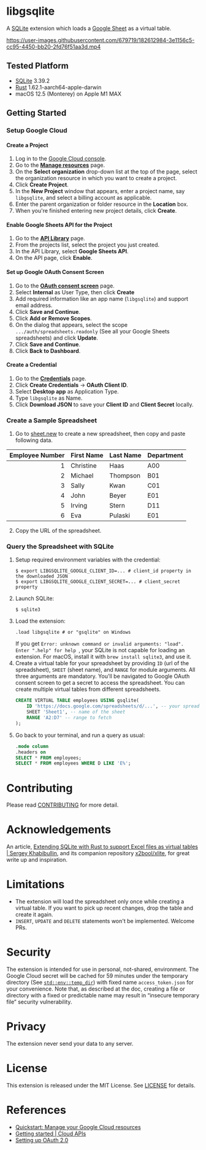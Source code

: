 # libgsqlite

A [SQLite](https://www.sqlite.org) extension which loads a [Google Sheet](https://www.google.com/sheets/about/) as a virtual table.

https://user-images.githubusercontent.com/679719/182612984-3e1156c5-cc95-4450-bb20-2fd76f51aa3d.mp4

## Tested Platform

- [SQLite](https://www.sqlite.org) 3.39.2
- [Rust](https://www.rust-lang.org) 1.62.1-aarch64-apple-darwin
- macOS 12.5 (Monterey) on Apple M1 MAX

## Getting Started

### Setup Google Cloud

#### Create a Project

1. Log in to the [Google Cloud console](https://console.cloud.google.com/).
2. Go to the [**Manage resources**](https://console.cloud.google.com/cloud-resource-manager) page.
3. On the **Select organization** drop-down list at the top of the page, select the organization resource in which you want to create a project.
4. Click **Create Project**.
5. In the **New Project** window that appears, enter a project name, say `libgsqlite`, and select a billing account as applicable.
6. Enter the parent organization or folder resource in the **Location** box.
7. When you're finished entering new project details, click **Create**.

#### Enable Google Sheets API for the Project

1. Go to the [**API Library**](https://console.cloud.google.com/apis/library?project=_) page.
2. From the projects list, select the project you just created.
3. In the API Library, select **Google Sheets API**.
4. On the API page, click **Enable**.

#### Set up Google OAuth Consent Screen

1. Go to the [**OAuth consent screen**](https://console.cloud.google.com/apis/credentials/consent) page.
2. Select **Internal** as User Type, then click **Create**
3. Add required information like an app name (`libgsqlite`) and support email address.
4. Click **Save and Continue**.
5. Click **Add or Remove Scopes**.
6. On the dialog that appears, select the scope `.../auth/spreadsheets.readonly` (See all your Google Sheets spreadsheets) and click **Update**.
7. Click **Save and Continue**.
8. Click **Back to Dashboard**.

#### Create a Credential

1. Go to the [**Credentials**](https://console.cloud.google.com/apis/credentials) page.
2. Click **Create Credentials** → **OAuth Client ID**.
3. Select **Desktop app** as Application Type.
4. Type `libgsqlite` as Name.
5. Click **Download JSON** to save your **Client ID** and **Client Secret** locally.

### Create a Sample Spreadsheet

1. Go to [sheet.new](https://sheet.new) to create a new spreadsheet, then copy and paste following data.

| Employee Number | First Name | Last Name | Department |
|----------------:|------------|-----------|------------|
|               1 | Christine  | Haas      | A00        |
|               2 | Michael    | Thompson  | B01        |
|               3 | Sally      | Kwan      | C01        |
|               4 | John       | Beyer     | E01        |
|               5 | Irving     | Stern     | D11        |
|               6 | Eva        | Pulaski   | E01        |

2. Copy the URL of the spreadsheet.

### Query the Spreadsheet with SQLite

1. Setup required environment variables with the credential:
   ```shell
   $ export LIBGSQLITE_GOOGLE_CLIENT_ID=... # client_id property in the downloaded JSON
   $ export LIBGSQLITE_GOOGLE_CLIENT_SECRET=... # client_secret property
   ```
2. Launch SQLite:
   ```shell
   $ sqlite3
   ```
3. Load the extension:
   ```shell
   .load libgsqlite # or "gsqlite" on Windows
   ```
   If you get `Error: unknown command or invalid arguments: "load". Enter ".help" for help `, your SQLite is not capable for loading an extension. For macOS, install it with `brew install sqlite3`, and use it.
4. Create a virtual table for your spreadsheet by providing `ID` (url of the spreadsheet), `SHEET` (sheet name), and `RANGE` for module arguments. All three arguments are mandatory. You'll be navigated to Google OAuth consent screen to get a secret to access the spreadsheet. You can create multiple virtual tables from different spreadsheets.
   ```sql
   CREATE VIRTUAL TABLE employees USING gsqlite(
       ID 'https://docs.google.com/spreadsheets/d/...', -- your spreadsheet URL
       SHEET 'Sheet1', -- name of the sheet
       RANGE 'A2:D7' -- range to fetch
   );
   ```
5. Go back to your terminal, and run a query as usual:
   ```sql
   .mode column
   .headers on
   SELECT * FROM employees;
   SELECT * FROM employees WHERE D LIKE 'E%';
   ```

# Contributing

Please read [CONTRIBUTING](CONTRIBUTING.md) for more detail.

# Acknowledgements

An article, [Extending SQLite with Rust to support Excel files as virtual tables | Sergey Khabibullin](https://sergey.khabibullin.com/sqlite-extensions-in-rust/), and its companion repository [x2bool/xlite](https://github.com/x2bool/xlite), for great write up and inspiration.

# Limitations

- The extension will load the spreadsheet only once while creating a virtual table. If you want to pick up recent changes, drop the table and create it again.
- `INSERT`, `UPDATE` and `DELETE` statements won't be implemented. Welcome PRs.

# Security

The extension is intended for use in personal, not-shared, environment. The Google Cloud secret will be cached for 59 minutes under the temporary directory (See [`std::env::temp_dir`](https://doc.rust-lang.org/std/env/fn.temp_dir.html)) with fixed name `access_token.json` for your convenience. Note that, as described at the doc, creating a file or directory with a fixed or predictable name may result in “insecure temporary file” security vulnerability.

# Privacy

The extension never send your data to any server.

# License

This extension is released under the MIT License. See [LICENSE](LICENSE) for details.

# References

- [Quickstart: Manage your Google Cloud resources](https://cloud.google.com/resource-manager/docs/manage-google-cloud-resources#create_a_project_resource)
- [Getting started | Cloud APIs](https://cloud.google.com/apis/docs/getting-started)
- [Setting up OAuth 2.0](https://support.google.com/cloud/answer/6158849?hl=en&ref_topic=3473162)
